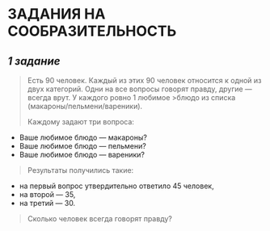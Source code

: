 # ЗАДАНИЯ НА СООБРАЗИТЕЛЬНОСТЬ
## ***1 задание***
> Есть 90 человек. Каждый из этих 90 человек относится к одной из двух категорий. Одни на все вопросы говорят правду, другие — всегда врут. У каждого ровно 1 любимое      >блюдо из списка (макароны/пельмени/вареники). 
> 
>Каждому задают три вопроса:
+ Ваше любимое блюдо — макароны?
+ Ваше любимое блюдо — пельмени?
+ Ваше любимое блюдо — вареники?

>Результаты получились такие:
+ на первый вопрос утвердительно ответило 45 человек,
+ на второй — 35,
+ на третий — 30.
> Сколько человек всегда говорят правду?

